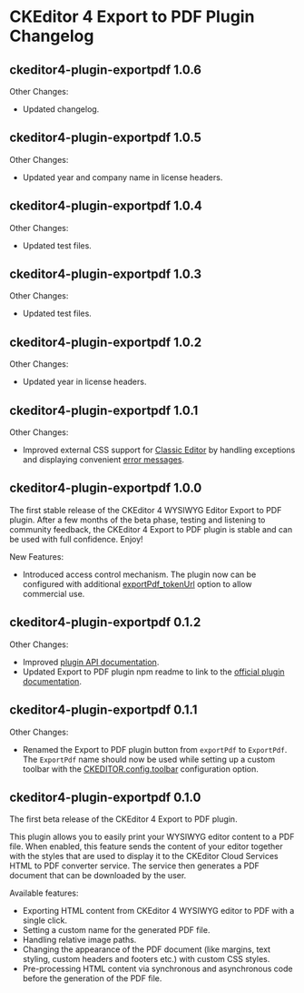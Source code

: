 # CKEditor 4 Export to PDF Plugin Changelog

## ckeditor4-plugin-exportpdf 1.0.6

Other Changes:

- Updated changelog.

## ckeditor4-plugin-exportpdf 1.0.5

Other Changes:

- Updated year and company name in license headers.

## ckeditor4-plugin-exportpdf 1.0.4

Other Changes:

- Updated test files.

## ckeditor4-plugin-exportpdf 1.0.3

Other Changes:

- Updated test files.

## ckeditor4-plugin-exportpdf 1.0.2

Other Changes:

- Updated year in license headers.

## ckeditor4-plugin-exportpdf 1.0.1

Other Changes:

- Improved external CSS support for [Classic Editor](https://ckeditor.com/docs/ckeditor4/latest/examples/classic.html) by handling exceptions and displaying convenient [error messages](https://ckeditor.com/docs/ckeditor4/latest/guide/dev_errors.html#exportpdf-stylesheets-incaccessible).

## ckeditor4-plugin-exportpdf 1.0.0

The first stable release of the CKEditor 4 WYSIWYG Editor Export to PDF plugin. After a few months of the beta phase, testing and listening to community feedback, the CKEditor 4 Export to PDF plugin is stable and can be used with full confidence. Enjoy!

New Features:

- Introduced access control mechanism. The plugin now can be configured with additional [exportPdf_tokenUrl](https://ckeditor.com/docs/ckeditor4/latest/api/CKEDITOR_config.html#cfg-exportPdf_tokenUrl) option to allow commercial use.

## ckeditor4-plugin-exportpdf 0.1.2

Other Changes:

- Improved [plugin API documentation](https://ckeditor.com/docs/ckeditor4/latest/api/CKEDITOR_config.html#cfg-exportPdf_fileName).
- Updated Export to PDF plugin npm readme to link to the [official plugin documentation](https://ckeditor.com/docs/ckeditor4/latest/features/exporttopdf.html).

## ckeditor4-plugin-exportpdf 0.1.1

Other Changes:

- Renamed the Export to PDF plugin button from `exportPdf` to `ExportPdf`. The `ExportPdf` name should now be used while setting up a custom toolbar with the [CKEDITOR.config.toolbar](https://ckeditor.com/docs/ckeditor4/latest/api/CKEDITOR_config.html#cfg-toolbar) configuration option.

## ckeditor4-plugin-exportpdf 0.1.0

The first beta release of the CKEditor 4 Export to PDF plugin.

This plugin allows you to easily print your WYSIWYG editor content to a PDF file. When enabled, this feature sends the content of your editor together with the styles that are used to display it to the CKEditor Cloud Services HTML to PDF converter service. The service then generates a PDF document that can be downloaded by the user.

Available features:

- Exporting HTML content from CKEditor 4 WYSIWYG editor to PDF with a single click.
- Setting a custom name for the generated PDF file.
- Handling relative image paths.
- Changing the appearance of the PDF document (like margins, text styling, custom headers and footers etc.) with custom CSS styles.
- Pre-processing HTML content via synchronous and asynchronous code before the generation of the PDF file.
